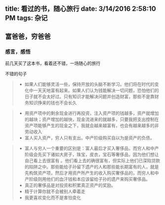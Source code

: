 title: 看过的书，随心旅行
date: 3/14/2016 2:58:10 PM 
tags: 杂记
---

## 富爸爸，穷爸爸 ##

### 感言，感悟 ###

前几天买了这本书，看着还不错，一场随心的旅行

不错的句子

> -  如果人们能够灵活一些，保持开放的头脑不断学习。他们将在时代的变化中一天天地富有起来。如果人们认为钱能解决一切问题，恐怕他们的日子就不会太好过。只有知识才能解决问题并创造财富，那些不是靠财务知识挣来的钱也不会长久

> -  用资产项中的剩余现金进行再投资，注入资产项的钱越多，资产就增加的越块；资产增加的越快，现金流进来的就越多，只要我把支出控制在资产项能够产生的现金之下，我就会越来越富有，也会有越来越多的非劳动收入
> - 富人买入资产，穷人只有支出。中产阶级购买自以为是资产的负债。


> - 富人与穷人一个重要的区别是：富人最后才买入奢侈品，而穷人和中产阶级会先买下诸如大房子，珠宝，皮衣，宝石等奢侈品，因为他们想让自己看上去很富有 。他们看上去的确很富有，但实际上他们已深陷贷款的陷阱之中。那些能给子孙留下遗产的人和那些能长期富有的人，就是先构筑资产项，然后才用资产所产生的收入购买奢侈品的，而穷人和中产阶级则用他们的血汗钱和本应该留给子孙的遗产来购买奢侈品。
> - 真正的奢侈品是对投资和积累真正资产的奖励。
> - 精于计算你就不会被别人牵着走
> - 我更喜欢变化而不是害怕变化